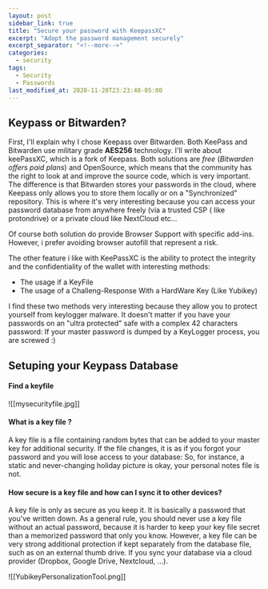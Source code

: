 ```yaml
---
layout: post
sidebar_link: true
title: "Secure your password with KeepassXC"
excerpt: "Adopt the password management securely"
excerpt_separator: "<!--more-->"
categories:
  - security
tags:
  - Security
  - Passwords
last_modified_at: 2020-11-28T23:23:48-05:00
---
```


## Keypass or Bitwarden?
First, I'll explain why I chose Keepass over Bitwarden. Both KeePass and Bitwarden use military grade **AES256** technology.
I'll write about keePassXC, which is a fork of Keepass.
Both solutions are *free* (*Bitwarden offers paid plans*) and OpenSource, which means that the community has the right to look at and improve the source code, which is very important.
The difference is that Bitwarden stores your passwords in the cloud, where Keepass only allows you to store them locally or on a "Synchronized" repository. This is where it's very interesting because you can access your password database from anywhere freely (via a trusted CSP ( like protondrive) or a private cloud like NextCloud etc...

Of course both solution do provide Browser Support with specific add-ins. However, i prefer avoiding browser autofill that represent a risk.

The other feature i like with KeePassXC is the ability to protect the integrity and the confidentiality of the wallet with interesting methods:
- The usage if a KeyFile
- The usage of a Challeng-Response With a HardWare Key (Like Yubikey)

I find these two methods very interesting because they allow you to protect yourself from keylogger malware. 
It doesn't matter if you have your passwords on an "ultra protected" safe with a complex 42 characters password:  If your master password is dumped by a KeyLogger process, you are screwed :)

## Setuping your Keypass Database

#### Find a keyfile
![[mysecurityfile.jpg]]

#### What is a key file ?
A key file is a file containing random bytes that can be added to your master key for additional security. 
If the file changes, it is as if you forgot your password and you will lose access to your database: So, for instance, a static and never-changing holiday picture is okay, your personal notes file is not. 


#### How secure is a key file and how can I sync it to other devices?
A key file is only as secure as you keep it. It is basically a password that you've written down. As a general rule, you should never use a key file without an actual password, because it is harder to keep your key file secret than a memorized password that only you know. However, a key file can be very strong additional protection if kept separately from the database file, such as on an external thumb drive. If you sync your database via a cloud provider (Dropbox, Google Drive, Nextcloud, …).

![[YubikeyPersonalizationTool.png]]







